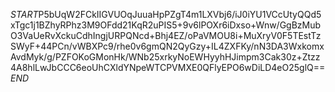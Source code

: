 $START$P5bUqW2FCkIIGVUOqJuuaHpPZgT4m1LXVbj6/iJ0iYU1VCcUtyQQd5xTgc1j1BZhyRPhz3M9OFdd21KqR2uPIS5+9v6lPOXr6iDxso+Wnw/GgBzMubO3VaUeRvXckuCdhIngjURPQNcd+Bhj4EZ/oPaVMOU8i+MuXryV0F5TEstTzSWyF+44PCn/vWBXPc9/rhe0v6gmQN2QyGzy+IL4ZXFKy/nN3DA3WxkomxAvdMyk/g/PZFOKoGMonHk/WNb25xrkyNoEWHyyhHJimpm3Cak30z+Ztzz4A8hlLwJbCCC6eoUhCXldYNpeWTCPVMXE0QFlyEPO6wDiLD4eO25glQ==$END$